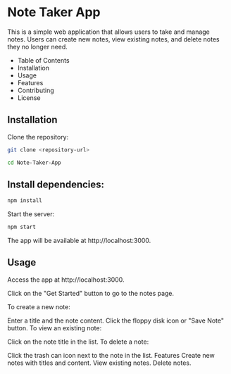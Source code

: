 # Note Taker App

This is a simple web application that allows users to take and manage notes. Users can create new notes, view existing notes, and delete notes they no longer need.

- Table of Contents
- Installation
- Usage
- Features
- Contributing
- License

## Installation

Clone the repository:

```bash
git clone <repository-url>

cd Note-Taker-App
```
## Install dependencies:

```bash
npm install
```
Start the server:

```bash
npm start
```
The app will be available at http://localhost:3000.

## Usage
Access the app at http://localhost:3000.

Click on the "Get Started" button to go to the notes page.

To create a new note:

Enter a title and the note content.
Click the floppy disk icon or "Save Note" button.
To view an existing note:

Click on the note title in the list.
To delete a note:

Click the trash can icon next to the note in the list.
Features
Create new notes with titles and content.
View existing notes.
Delete notes.